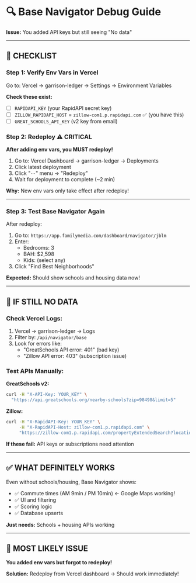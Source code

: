# 🔍 Base Navigator Debug Guide

**Issue:** You added API keys but still seeing "No data"

---

## 🎯 **CHECKLIST**

### **Step 1: Verify Env Vars in Vercel**

Go to: Vercel → garrison-ledger → Settings → Environment Variables

**Check these exist:**
- [ ] `RAPIDAPI_KEY` (your RapidAPI secret key)
- [ ] `ZILLOW_RAPIDAPI_HOST` = `zillow-com1.p.rapidapi.com` ✅ (you have this)
- [ ] `GREAT_SCHOOLS_API_KEY` (v2 key from email)

### **Step 2: Redeploy** ⚠️ **CRITICAL**

**After adding env vars, you MUST redeploy!**

1. Go to: Vercel Dashboard → garrison-ledger → Deployments
2. Click latest deployment
3. Click "⋯" menu → "Redeploy"
4. Wait for deployment to complete (~2 min)

**Why:** New env vars only take effect after redeploy!

---

### **Step 3: Test Base Navigator Again**

After redeploy:
1. Go to: `https://app.familymedia.com/dashboard/navigator/jblm`
2. Enter:
   - Bedrooms: 3
   - BAH: $2,598
   - Kids: (select any)
3. Click "Find Best Neighborhoods"

**Expected:** Should show schools and housing data now!

---

## 🐛 **IF STILL NO DATA**

### **Check Vercel Logs:**

1. Vercel → garrison-ledger → Logs
2. Filter by: `/api/navigator/base`
3. Look for errors like:
   - "GreatSchools API error: 401" (bad key)
   - "Zillow API error: 403" (subscription issue)

### **Test APIs Manually:**

**GreatSchools v2:**
```bash
curl -H "X-API-Key: YOUR_KEY" \
  "https://api.greatschools.org/nearby-schools?zip=98498&limit=5"
```

**Zillow:**
```bash
curl -H "X-RapidAPI-Key: YOUR_KEY" \
     -H "X-RapidAPI-Host: zillow-com1.p.rapidapi.com" \
     "https://zillow-com1.p.rapidapi.com/propertyExtendedSearch?location=98498&status_type=ForRent&bedsMin=3"
```

**If these fail:** API keys or subscriptions need attention

---

## ✅ **WHAT DEFINITELY WORKS**

Even without schools/housing, Base Navigator shows:
- ✅ Commute times (AM 9min / PM 10min) ← Google Maps working!
- ✅ UI and filtering
- ✅ Scoring logic
- ✅ Database upserts

**Just needs:** Schools + housing APIs working

---

## 🎯 **MOST LIKELY ISSUE**

**You added env vars but forgot to redeploy!**

**Solution:** Redeploy from Vercel dashboard → Should work immediately!

